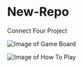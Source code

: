 # New-Repo
Connect Four Project



![Image of Game Board](../Project-1/images/GameBoard.jpeg)



![Image of How To Play](../Project-1/images/HowToPlay.jpeg)